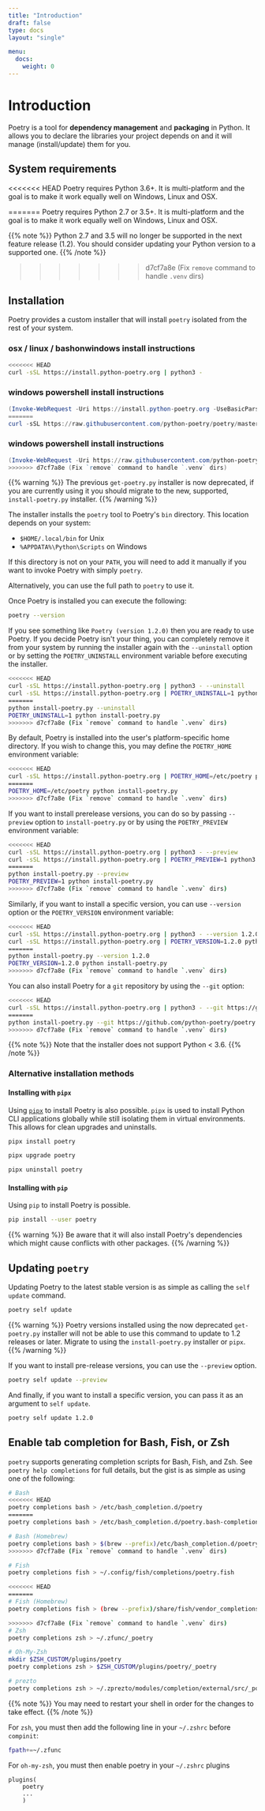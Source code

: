 ```yaml
---
title: "Introduction"
draft: false
type: docs
layout: "single"

menu:
  docs:
    weight: 0
---
```


# Introduction

Poetry is a tool for **dependency management** and **packaging** in Python.
It allows you to declare the libraries your project depends on and it will manage (install/update) them for you.


## System requirements

<<<<<<< HEAD
Poetry requires Python 3.6+. It is multi-platform and the goal is to make it work equally well
on Windows, Linux and OSX.

=======
Poetry requires Python 2.7 or 3.5+. It is multi-platform and the goal is to make it work equally well
on Windows, Linux and OSX.

{{% note %}}
Python 2.7 and 3.5 will no longer be supported in the next feature release (1.2).
You should consider updating your Python version to a supported one.
{{% /note %}}
>>>>>>> d7cf7a8e (Fix `remove` command to handle `.venv` dirs)

## Installation

Poetry provides a custom installer that will install `poetry` isolated
from the rest of your system.

### osx / linux / bashonwindows install instructions
```bash
<<<<<<< HEAD
curl -sSL https://install.python-poetry.org | python3 -
```
### windows powershell install instructions
```powershell
(Invoke-WebRequest -Uri https://install.python-poetry.org -UseBasicParsing).Content | python -
=======
curl -sSL https://raw.githubusercontent.com/python-poetry/poetry/master/install-poetry.py | python -
```
### windows powershell install instructions
```powershell
(Invoke-WebRequest -Uri https://raw.githubusercontent.com/python-poetry/poetry/master/install-poetry.py -UseBasicParsing).Content | python -
>>>>>>> d7cf7a8e (Fix `remove` command to handle `.venv` dirs)
```

{{% warning %}}
The previous `get-poetry.py` installer is now deprecated, if you are currently using it
you should migrate to the new, supported, `install-poetry.py` installer.
{{% /warning %}}

The installer installs the `poetry` tool to Poetry's `bin` directory. This location depends on your system:

- `$HOME/.local/bin` for Unix
- `%APPDATA%\Python\Scripts` on Windows

If this directory is not on your `PATH`, you will need to add it manually
if you want to invoke Poetry with simply `poetry`.

Alternatively, you can use the full path to `poetry` to use it.

Once Poetry is installed you can execute the following:

```bash
poetry --version
```

If you see something like `Poetry (version 1.2.0)` then you are ready to use Poetry.
If you decide Poetry isn't your thing, you can completely remove it from your system
by running the installer again with the `--uninstall` option or by setting
the `POETRY_UNINSTALL` environment variable before executing the installer.

```bash
<<<<<<< HEAD
curl -sSL https://install.python-poetry.org | python3 - --uninstall
curl -sSL https://install.python-poetry.org | POETRY_UNINSTALL=1 python3 -
=======
python install-poetry.py --uninstall
POETRY_UNINSTALL=1 python install-poetry.py
>>>>>>> d7cf7a8e (Fix `remove` command to handle `.venv` dirs)
```

By default, Poetry is installed into the user's platform-specific home directory.
If you wish to change this, you may define the `POETRY_HOME` environment variable:

```bash
<<<<<<< HEAD
curl -sSL https://install.python-poetry.org | POETRY_HOME=/etc/poetry python3 -
=======
POETRY_HOME=/etc/poetry python install-poetry.py
>>>>>>> d7cf7a8e (Fix `remove` command to handle `.venv` dirs)
```

If you want to install prerelease versions, you can do so by passing `--preview` option to `install-poetry.py`
or by using the `POETRY_PREVIEW` environment variable:

```bash
<<<<<<< HEAD
curl -sSL https://install.python-poetry.org | python3 - --preview
curl -sSL https://install.python-poetry.org | POETRY_PREVIEW=1 python3 -
=======
python install-poetry.py --preview
POETRY_PREVIEW=1 python install-poetry.py
>>>>>>> d7cf7a8e (Fix `remove` command to handle `.venv` dirs)
```

Similarly, if you want to install a specific version, you can use `--version` option or the `POETRY_VERSION`
environment variable:

```bash
<<<<<<< HEAD
curl -sSL https://install.python-poetry.org | python3 - --version 1.2.0
curl -sSL https://install.python-poetry.org | POETRY_VERSION=1.2.0 python3 -
=======
python install-poetry.py --version 1.2.0
POETRY_VERSION=1.2.0 python install-poetry.py
>>>>>>> d7cf7a8e (Fix `remove` command to handle `.venv` dirs)
```

You can also install Poetry for a `git` repository by using the `--git` option:

```bash
<<<<<<< HEAD
curl -sSL https://install.python-poetry.org | python3 - --git https://github.com/python-poetry/poetry.git@master
=======
python install-poetry.py --git https://github.com/python-poetry/poetry.git@master
>>>>>>> d7cf7a8e (Fix `remove` command to handle `.venv` dirs)
````

{{% note %}}
Note that the installer does not support Python < 3.6.
{{% /note %}}


### Alternative installation methods

#### Installing with `pipx`

Using [`pipx`](https://github.com/pipxproject/pipx) to install Poetry is also possible.
`pipx` is used to install Python CLI applications globally while still isolating them in virtual environments.
This allows for clean upgrades and uninstalls.

```bash
pipx install poetry
```

```bash
pipx upgrade poetry
```

```bash
pipx uninstall poetry
```


#### Installing with `pip`

Using `pip` to install Poetry is possible.

```bash
pip install --user poetry
```

{{% warning %}}
Be aware that it will also install Poetry's dependencies
which might cause conflicts with other packages.
{{% /warning %}}

## Updating `poetry`

Updating Poetry to the latest stable version is as simple as calling the `self update` command.

```bash
poetry self update
```

{{% warning %}}
Poetry versions installed using the now deprecated `get-poetry.py` installer will not be able to use this
command to update to 1.2 releases or later. Migrate to using the `install-poetry.py` installer or `pipx`.
{{% /warning %}}

If you want to install pre-release versions, you can use the `--preview` option.

```bash
poetry self update --preview
```

And finally, if you want to install a specific version, you can pass it as an argument
to `self update`.

```bash
poetry self update 1.2.0
```


## Enable tab completion for Bash, Fish, or Zsh

`poetry` supports generating completion scripts for Bash, Fish, and Zsh.
See `poetry help completions` for full details, but the gist is as simple as using one of the following:


```bash
# Bash
<<<<<<< HEAD
poetry completions bash > /etc/bash_completion.d/poetry
=======
poetry completions bash > /etc/bash_completion.d/poetry.bash-completion

# Bash (Homebrew)
poetry completions bash > $(brew --prefix)/etc/bash_completion.d/poetry.bash-completion
>>>>>>> d7cf7a8e (Fix `remove` command to handle `.venv` dirs)

# Fish
poetry completions fish > ~/.config/fish/completions/poetry.fish

<<<<<<< HEAD
=======
# Fish (Homebrew)
poetry completions fish > (brew --prefix)/share/fish/vendor_completions.d/poetry.fish

>>>>>>> d7cf7a8e (Fix `remove` command to handle `.venv` dirs)
# Zsh
poetry completions zsh > ~/.zfunc/_poetry

# Oh-My-Zsh
mkdir $ZSH_CUSTOM/plugins/poetry
poetry completions zsh > $ZSH_CUSTOM/plugins/poetry/_poetry

# prezto
poetry completions zsh > ~/.zprezto/modules/completion/external/src/_poetry

```

{{% note %}}
You may need to restart your shell in order for the changes to take effect.
{{% /note %}}

For `zsh`, you must then add the following line in your `~/.zshrc` before `compinit`:

```bash
fpath+=~/.zfunc
```

For `oh-my-zsh`, you must then enable poetry in your `~/.zshrc` plugins

```text
plugins(
	poetry
	...
	)
```
